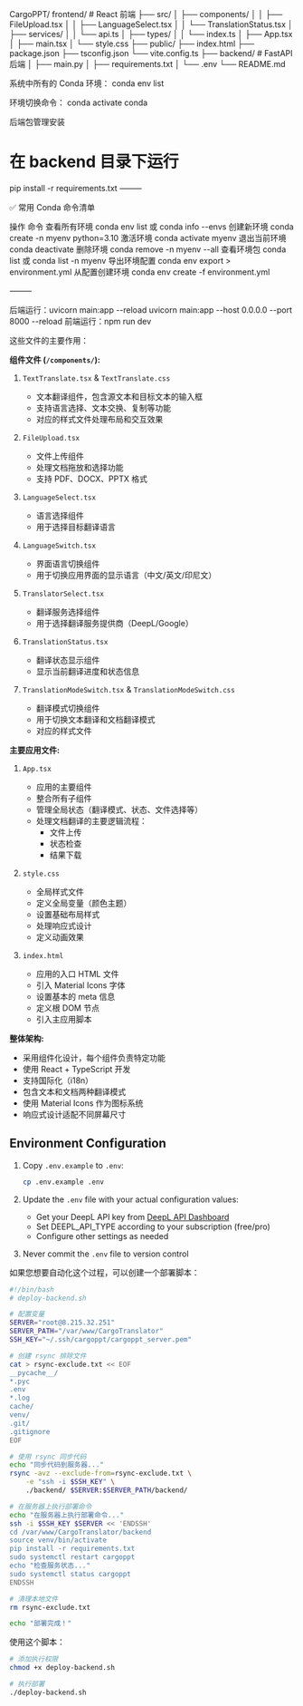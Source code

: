 CargoPPT/
frontend/           # React 前端
├── src/
│   ├── components/
│   │   ├── FileUpload.tsx
│   │   ├── LanguageSelect.tsx
│   │   └── TranslationStatus.tsx
│   ├── services/
│   │   └── api.ts
│   ├── types/
│   │   └── index.ts
│   ├── App.tsx
│   ├── main.tsx
│   └── style.css
├── public/
├── index.html
├── package.json
├── tsconfig.json
└── vite.config.ts
├── backend/           # FastAPI 后端
│   ├── main.py
│   ├── requirements.txt
│   └── .env
└── README.md

系统中所有的 Conda 环境：
conda env list

环境切换命令：
conda activate conda

后端包管理安装
# 在 backend 目录下运行
pip install -r requirements.txt
⸻

✅ 常用 Conda 命令清单

操作	命令
查看所有环境	conda env list 或 conda info --envs
创建新环境	conda create -n myenv python=3.10
激活环境	conda activate myenv
退出当前环境	conda deactivate
删除环境	conda remove -n myenv --all
查看环境包	conda list 或 conda list -n myenv
导出环境配置	conda env export > environment.yml
从配置创建环境	conda env create -f environment.yml



⸻



后端运行：uvicorn main:app --reload
uvicorn main:app --host 0.0.0.0 --port 8000 --reload
前端运行：npm run dev



这些文件的主要作用：

**组件文件 (`/components/`):**
1. `TextTranslate.tsx` & `TextTranslate.css`
   - 文本翻译组件，包含源文本和目标文本的输入框
   - 支持语言选择、文本交换、复制等功能
   - 对应的样式文件处理布局和交互效果

2. `FileUpload.tsx`
   - 文件上传组件
   - 处理文档拖放和选择功能
   - 支持 PDF、DOCX、PPTX 格式

3. `LanguageSelect.tsx`
   - 语言选择组件
   - 用于选择目标翻译语言

4. `LanguageSwitch.tsx`
   - 界面语言切换组件
   - 用于切换应用界面的显示语言（中文/英文/印尼文）

5. `TranslatorSelect.tsx`
   - 翻译服务选择组件
   - 用于选择翻译服务提供商（DeepL/Google）

6. `TranslationStatus.tsx`
   - 翻译状态显示组件
   - 显示当前翻译进度和状态信息

7. `TranslationModeSwitch.tsx` & `TranslationModeSwitch.css`
   - 翻译模式切换组件
   - 用于切换文本翻译和文档翻译模式
   - 对应的样式文件

**主要应用文件:**

1. `App.tsx`
   - 应用的主要组件
   - 整合所有子组件
   - 管理全局状态（翻译模式、状态、文件选择等）
   - 处理文档翻译的主要逻辑流程：
     - 文件上传
     - 状态检查
     - 结果下载

2. `style.css`
   - 全局样式文件
   - 定义全局变量（颜色主题）
   - 设置基础布局样式
   - 处理响应式设计
   - 定义动画效果

3. `index.html`
   - 应用的入口 HTML 文件
   - 引入 Material Icons 字体
   - 设置基本的 meta 信息
   - 定义根 DOM 节点
   - 引入主应用脚本

**整体架构:**
- 采用组件化设计，每个组件负责特定功能
- 使用 React + TypeScript 开发
- 支持国际化（i18n）
- 包含文本和文档两种翻译模式
- 使用 Material Icons 作为图标系统
- 响应式设计适配不同屏幕尺寸

## Environment Configuration

1. Copy `.env.example` to `.env`:
   ```bash
   cp .env.example .env
   ```

2. Update the `.env` file with your actual configuration values:
   - Get your DeepL API key from [DeepL API Dashboard](https://www.deepl.com/pro-account/plan)
   - Set DEEPL_API_TYPE according to your subscription (free/pro)
   - Configure other settings as needed

3. Never commit the `.env` file to version control



如果您想要自动化这个过程，可以创建一个部署脚本：

```bash
#!/bin/bash
# deploy-backend.sh

# 配置变量
SERVER="root@8.215.32.251"
SERVER_PATH="/var/www/CargoTranslator"
SSH_KEY="~/.ssh/cargoppt/cargoppt_server.pem"

# 创建 rsync 排除文件
cat > rsync-exclude.txt << EOF
__pycache__/
*.pyc
.env
*.log
cache/
venv/
.git/
.gitignore
EOF

# 使用 rsync 同步代码
echo "同步代码到服务器..."
rsync -avz --exclude-from=rsync-exclude.txt \
    -e "ssh -i $SSH_KEY" \
    ./backend/ $SERVER:$SERVER_PATH/backend/

# 在服务器上执行部署命令
echo "在服务器上执行部署命令..."
ssh -i $SSH_KEY $SERVER << 'ENDSSH'
cd /var/www/CargoTranslator/backend
source venv/bin/activate
pip install -r requirements.txt
sudo systemctl restart cargoppt
echo "检查服务状态..."
sudo systemctl status cargoppt
ENDSSH

# 清理本地文件
rm rsync-exclude.txt

echo "部署完成！"
```

使用这个脚本：
```bash
# 添加执行权限
chmod +x deploy-backend.sh

# 执行部署
./deploy-backend.sh
```




